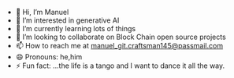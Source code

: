 - 👋 Hi, I’m Manuel 
- 👀 I’m interested in generative AI 
- 🌱 I’m currently learning lots of things
- 💞️ I’m looking to collaborate on Block Chain open source projects
- 📫 How to reach me at manuel_git.craftsman145@passmail.com
- 😄 Pronouns: he,him
- ⚡ Fun fact: ...the life is a tango and I want to dance it all the way.

<!---
Majereta/Majereta is a ✨ special ✨ repository because its `README.md` (this file) appears on your GitHub profile.
You can click the Preview link to take a look at your changes.
--->

